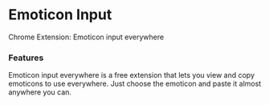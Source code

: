 # Emoticon Input
Chrome Extension: Emoticon input everywhere

### Features
Emoticon input everywhere is a free extension that lets you view and copy emoticons to use everywhere.
Just choose the emoticon and paste it almost anywhere you can.

